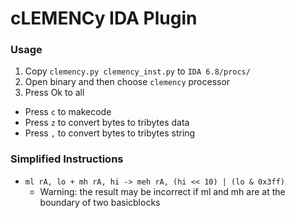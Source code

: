 
cLEMENCy IDA Plugin
===================


### Usage

1. Copy `clemency.py clemency_inst.py` to `IDA 6.8/procs/`
2. Open binary and then choose `clemency` processor
3. Press Ok to all


- Press `c` to makecode
- Press `z` to convert bytes to tribytes data
- Press `,` to convert bytes to tribytes string


### Simplified Instructions

- `ml rA, lo + mh rA, hi -> meh rA, (hi << 10) | (lo & 0x3ff)`
    - Warning: the result may be incorrect if ml and mh are at the boundary of two basicblocks

